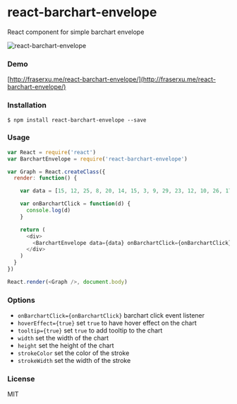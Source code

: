 react-barchart-envelope
=======================

React component for simple barchart envelope

![react-barchart-envelope](https://cloud.githubusercontent.com/assets/1183541/5359251/d2e0c660-7ff6-11e4-8f24-f717d6bf6b6e.png)

### Demo

[http://fraserxu.me/react-barchart-envelope/](http://fraserxu.me/react-barchart-envelope/)

### Installation

```
$ npm install react-barchart-envelope --save
```

### Usage

```JavaScript
var React = require('react')
var BarchartEnvelope = require('react-barchart-envelope')

var Graph = React.createClass({
  render: function() {

    var data = [15, 12, 25, 8, 20, 14, 15, 3, 9, 29, 23, 12, 10, 26, 17, 25, 4, 29, 23, 12, 10, 26, 17, 25, 4, 29, 23, 12, 10, 26, 17, 25]

    var onBarchartClick = function(d) {
      console.log(d)
    }

    return (
      <div>
        <BarchartEnvelope data={data} onBarchartClick={onBarchartClick} hoverEffect={true}/>
      </div>
    )
  }
})

React.render(<Graph />, document.body)
```

### Options

* `onBarchartClick={onBarchartClick}` barchart click event listener
* `hoverEffect={true}` set `true` to have hover effect on the chart
* `tooltip={true}` set `true` to add tooltip to the chart
* `width` set the width of the chart
* `height` set the height of the chart
* `strokeColor` set the color of the stroke
* `strokeWidth` set the width of the stroke

### License

MIT